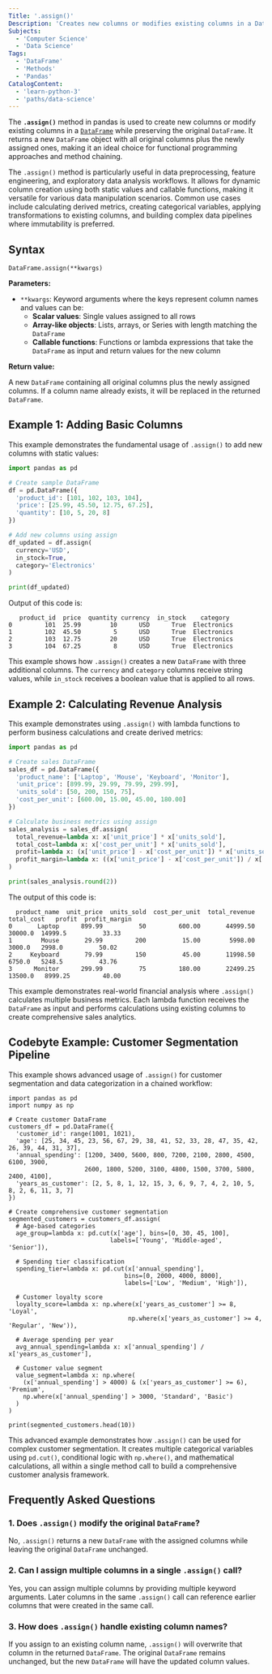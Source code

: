 ```yaml
---
Title: '.assign()'
Description: 'Creates new columns or modifies existing columns in a DataFrame while preserving the original DataFrame.'
Subjects:
  - 'Computer Science'
  - 'Data Science'
Tags:
  - 'DataFrame'
  - 'Methods'
  - 'Pandas'
CatalogContent:
  - 'learn-python-3'
  - 'paths/data-science'
---
```


The **`.assign()`** method in pandas is used to create new columns or modify existing columns in a [`DataFrame`](https://www.codecademy.com/resources/docs/pandas/dataframe) while preserving the original `DataFrame`. It returns a new `DataFrame` object with all original columns plus the newly assigned ones, making it an ideal choice for functional programming approaches and method chaining.

The `.assign()` method is particularly useful in data preprocessing, feature engineering, and exploratory data analysis workflows. It allows for dynamic column creation using both static values and callable functions, making it versatile for various data manipulation scenarios. Common use cases include calculating derived metrics, creating categorical variables, applying transformations to existing columns, and building complex data pipelines where immutability is preferred.

## Syntax

```pseudo
DataFrame.assign(**kwargs)
```

**Parameters:**

- `**kwargs`: Keyword arguments where the keys represent column names and values can be:
  - **Scalar values**: Single values assigned to all rows
  - **Array-like objects**: Lists, arrays, or Series with length matching the `DataFrame`
  - **Callable functions**: Functions or lambda expressions that take the `DataFrame` as input and return values for the new column

**Return value:**

A new `DataFrame` containing all original columns plus the newly assigned columns. If a column name already exists, it will be replaced in the returned `DataFrame`.

## Example 1: Adding Basic Columns

This example demonstrates the fundamental usage of `.assign()` to add new columns with static values:

```py
import pandas as pd

# Create sample DataFrame
df = pd.DataFrame({
  'product_id': [101, 102, 103, 104],
  'price': [25.99, 45.50, 12.75, 67.25],
  'quantity': [10, 5, 20, 8]
})

# Add new columns using assign
df_updated = df.assign(
  currency='USD',
  in_stock=True,
  category='Electronics'
)

print(df_updated)
```

Output of this code is:

```shell
   product_id  price  quantity currency  in_stock    category
0         101  25.99        10      USD      True  Electronics
1         102  45.50         5      USD      True  Electronics
2         103  12.75        20      USD      True  Electronics
3         104  67.25         8      USD      True  Electronics
```

This example shows how `.assign()` creates a new `DataFrame` with three additional columns. The `currency` and `category` columns receive string values, while `in_stock` receives a boolean value that is applied to all rows.

## Example 2: Calculating Revenue Analysis

This example demonstrates using `.assign()` with lambda functions to perform business calculations and create derived metrics:

```py
import pandas as pd

# Create sales DataFrame
sales_df = pd.DataFrame({
  'product_name': ['Laptop', 'Mouse', 'Keyboard', 'Monitor'],
  'unit_price': [899.99, 29.99, 79.99, 299.99],
  'units_sold': [50, 200, 150, 75],
  'cost_per_unit': [600.00, 15.00, 45.00, 180.00]
})

# Calculate business metrics using assign
sales_analysis = sales_df.assign(
  total_revenue=lambda x: x['unit_price'] * x['units_sold'],
  total_cost=lambda x: x['cost_per_unit'] * x['units_sold'],
  profit=lambda x: (x['unit_price'] - x['cost_per_unit']) * x['units_sold'],
  profit_margin=lambda x: ((x['unit_price'] - x['cost_per_unit']) / x['unit_price']) * 100
)

print(sales_analysis.round(2))
```

The output of this code is:

```shell
  product_name  unit_price  units_sold  cost_per_unit  total_revenue  total_cost   profit  profit_margin
0       Laptop      899.99          50         600.00       44999.50     30000.0  14999.5          33.33
1        Mouse       29.99         200          15.00        5998.00      3000.0   2998.0          50.02
2     Keyboard       79.99         150          45.00       11998.50      6750.0   5248.5          43.76
3      Monitor      299.99          75         180.00       22499.25     13500.0   8999.25         40.00
```

This example demonstrates real-world financial analysis where `.assign()` calculates multiple business metrics. Each lambda function receives the `DataFrame` as input and performs calculations using existing columns to create comprehensive sales analytics.

## Codebyte Example: Customer Segmentation Pipeline

This example shows advanced usage of `.assign()` for customer segmentation and data categorization in a chained workflow:

```codebyte/python
import pandas as pd
import numpy as np

# Create customer DataFrame
customers_df = pd.DataFrame({
  'customer_id': range(1001, 1021),
  'age': [25, 34, 45, 23, 56, 67, 29, 38, 41, 52, 33, 28, 47, 35, 42, 26, 39, 44, 31, 37],
  'annual_spending': [1200, 3400, 5600, 800, 7200, 2100, 2800, 4500, 6100, 3900,
                     2600, 1800, 5200, 3100, 4800, 1500, 3700, 5800, 2400, 4100],
  'years_as_customer': [2, 5, 8, 1, 12, 15, 3, 6, 9, 7, 4, 2, 10, 5, 8, 2, 6, 11, 3, 7]
})

# Create comprehensive customer segmentation
segmented_customers = customers_df.assign(
  # Age-based categories
  age_group=lambda x: pd.cut(x['age'], bins=[0, 30, 45, 100],
                            labels=['Young', 'Middle-aged', 'Senior']),

  # Spending tier classification
  spending_tier=lambda x: pd.cut(x['annual_spending'],
                                bins=[0, 2000, 4000, 8000],
                                labels=['Low', 'Medium', 'High']),

  # Customer loyalty score
  loyalty_score=lambda x: np.where(x['years_as_customer'] >= 8, 'Loyal',
                                 np.where(x['years_as_customer'] >= 4, 'Regular', 'New')),

  # Average spending per year
  avg_annual_spending=lambda x: x['annual_spending'] / x['years_as_customer'],

  # Customer value segment
  value_segment=lambda x: np.where(
    (x['annual_spending'] > 4000) & (x['years_as_customer'] >= 6), 'Premium',
    np.where(x['annual_spending'] > 3000, 'Standard', 'Basic')
  )
)

print(segmented_customers.head(10))
```

This advanced example demonstrates how `.assign()` can be used for complex customer segmentation. It creates multiple categorical variables using `pd.cut()`, conditional logic with `np.where()`, and mathematical calculations, all within a single method call to build a comprehensive customer analysis framework.

## Frequently Asked Questions

### 1. Does `.assign()` modify the original `DataFrame`?

No, `.assign()` returns a new `DataFrame` with the assigned columns while leaving the original `DataFrame` unchanged.

### 2. Can I assign multiple columns in a single `.assign()` call?

Yes, you can assign multiple columns by providing multiple keyword arguments. Later columns in the same `.assign()` call can reference earlier columns that were created in the same call.

### 3. How does `.assign()` handle existing column names?

If you assign to an existing column name, `.assign()` will overwrite that column in the returned `DataFrame`. The original `DataFrame` remains unchanged, but the new `DataFrame` will have the updated column values.
